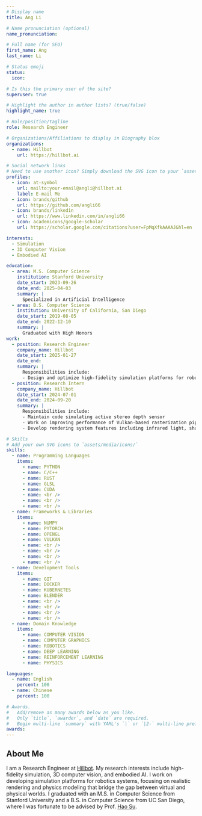 ```yaml
---
# Display name
title: Ang Li

# Name pronunciation (optional)
name_pronunciation:

# Full name (for SEO)
first_name: Ang
last_name: Li

# Status emoji
status:
  icon:

# Is this the primary user of the site?
superuser: true

# Highlight the author in author lists? (true/false)
highlight_name: true

# Role/position/tagline
role: Research Engineer

# Organizations/Affiliations to display in Biography blox
organizations:
  - name: Hillbot
    url: https://hillbot.ai

# Social network links
# Need to use another icon? Simply download the SVG icon to your `assets/media/icons/` folder.
profiles:
  - icon: at-symbol
    url: mailto:your-email@angli@hillbot.ai
    label: E-mail Me
  - icon: brands/github
    url: https://github.com/angli66
  - icon: brands/linkedin
    url: https://www.linkedin.com/in/angli66
  - icon: academicons/google-scholar
    url: https://scholar.google.com/citations?user=FpMqXfkAAAAJ&hl=en

interests:
  - Simulation
  - 3D Computer Vision
  - Embodied AI

education:
  - area: M.S. Computer Science
    institution: Stanford University
    date_start: 2023-09-26
    date_end: 2025-04-03
    summary: |
      Specialized in Artificial Intelligence
  - area: B.S. Computer Science
    institution: University of California, San Diego
    date_start: 2019-08-05
    date_end: 2022-12-10
    summary: |
      Graduated with High Honors
work:
  - position: Research Engineer
    company_name: Hillbot
    date_start: 2025-01-27
    date_end:
    summary: |
      Responsibilities include:
      - Design and optimize high-fidelity simulation platforms for robotics systems, focusing on rendering and physics modeling
  - position: Research Intern
    company_name: Hillbot
    date_start: 2024-07-01
    date_end: 2024-09-20
    summary: |
      Responsibilities include:
      - Maintain code simulating active stereo depth sensor
      - Work on improving performance of Vulkan-based rasterization pipelines
      - Develop rendering system features including infrared light, shadow catcher, reflection probe, geometry instancing, tone mapping, etc.

# Skills
# Add your own SVG icons to `assets/media/icons/`
skills:
  - name: Programming Languages
    items:
      - name: PYTHON
      - name: C/C++
      - name: RUST
      - name: GLSL
      - name: CUDA
      - name: <br />
      - name: <br />
      - name: <br />
  - name: Frameworks & Libraries
    items:
      - name: NUMPY
      - name: PYTORCH
      - name: OPENGL
      - name: VULKAN
      - name: <br />
      - name: <br />
      - name: <br />
      - name: <br />
  - name: Development Tools
    items:
      - name: GIT
      - name: DOCKER
      - name: KUBERNETES
      - name: BLENDER
      - name: <br />
      - name: <br />
      - name: <br />
      - name: <br />
  - name: Domain Knowledge
    items:
      - name: COMPUTER VISION
      - name: COMPUTER GRAPHICS
      - name: ROBOTICS
      - name: DEEP LEARNING
      - name: REINFORCEMENT LEARNING
      - name: PHYSICS

languages:
  - name: English
    percent: 100
  - name: Chinese
    percent: 100

# Awards.
#   Add/remove as many awards below as you like.
#   Only `title`, `awarder`, and `date` are required.
#   Begin multi-line `summary` with YAML's `|` or `|2-` multi-line prefix and indent 2 spaces below.
awards:
---
```


## About Me

I am a Research Engineer at [Hillbot](https://www.hillbot.ai). My research interests include high-fidelity simulation, 3D computer vision, and embodied AI. I work on developing simulation platforms for robotics systems, focusing on realistic rendering and physics modeling that bridge the gap between virtual and physical worlds. I graduated with an M.S. in Computer Science from Stanford University and a B.S. in Computer Science from UC San Diego, where I was fortunate to be advised by Prof. [Hao Su](https://cseweb.ucsd.edu/~haosu).